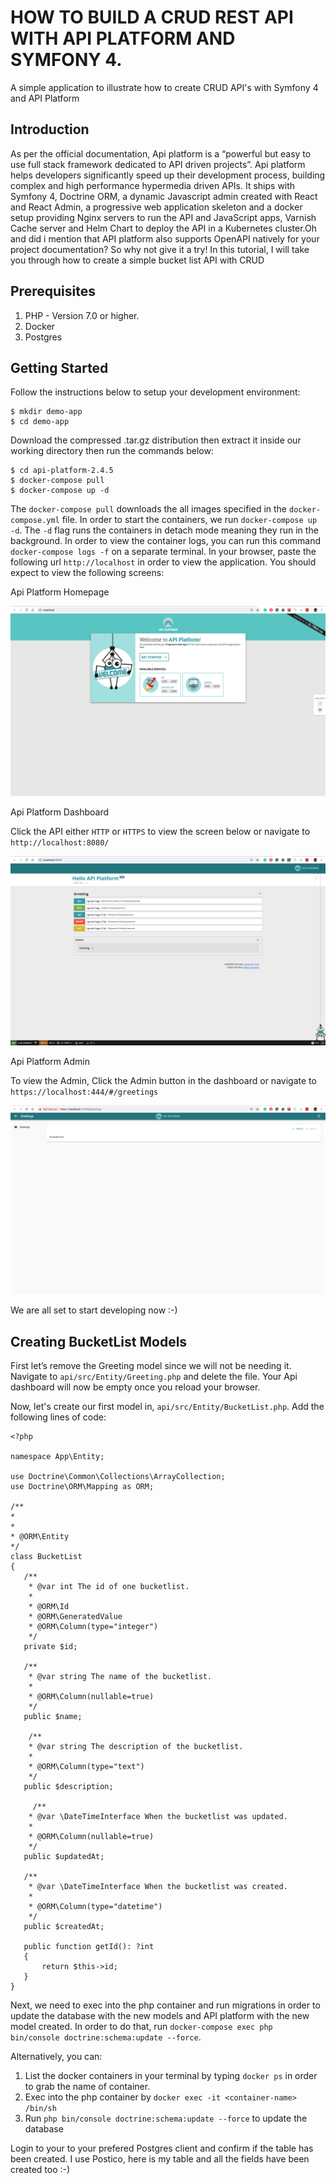 # HOW TO BUILD A CRUD REST API WITH API PLATFORM AND SYMFONY 4.
A simple application to illustrate how to create CRUD API's with Symfony 4 and API Platform

## Introduction
As per the official documentation, Api platform is a “powerful but easy to use full stack framework dedicated to API driven projects”. Api platform helps developers significantly speed up their development process, building complex and high performance hypermedia driven APIs. 
It ships with Symfony 4, Doctrine ORM, a dynamic Javascript admin created with React and React Admin, a progressive web application skeleton and a docker setup providing Nginx servers to run the API and JavaScript apps, Varnish Cache server and Helm Chart to deploy the API in a Kubernetes cluster.Oh and did i mention that API platform also supports OpenAPI natively for your project documentation? So why not give it a try!
In this tutorial, I will take you through how to create a simple bucket list API with CRUD 

## Prerequisites
1. PHP - Version 7.0 or higher.
2. Docker
3. Postgres

## Getting Started
 Follow the instructions below to setup your development environment:

```
$ mkdir demo-app
$ cd demo-app
```
Download the compressed .tar.gz distribution then extract it inside our working directory then run the commands below:

```
$ cd api-platform-2.4.5
$ docker-compose pull
$ docker-compose up -d
```
The `docker-compose pull` downloads the all images specified in the `docker-compose.yml` file. In order to start the containers, we run `docker-compose up -d`. The `-d` flag runs the containers in detach mode meaning they run in the background. In order to view the container logs, you can run this command  `docker-compose logs -f` on a separate terminal. In your browser, paste the following url `http://localhost` in order to view the application.
You should expect to view the following screens:

Api Platform Homepage

![Api platform dashboard](https://github.com/Felistas/Symfony-API-Platform-/blob/Part-1/Screen%20Shot%202019-07-19%20at%2015.14.24.png)

Api Platform Dashboard 

Click the API either `HTTP` or `HTTPS` to view the screen below or navigate to `http://localhost:8080/`

![Api platform dashboard](https://github.com/Felistas/Symfony-API-Platform-/blob/Part-1/Screen%20Shot%202019-07-19%20at%2015.16.20.png)

Api Platform Admin

To view the Admin, Click the Admin button in the dashboard or navigate to `https://localhost:444/#/greetings`

![Api platform admin dashboard](https://github.com/Felistas/Symfony-API-Platform-/blob/Part-1/Screen%20Shot%202019-07-19%20at%2015.16.28.png)

We are all set to start developing now :-)



## Creating BucketList Models

First let’s remove the Greeting model since we will not be needing it.  Navigate to `api/src/Entity/Greeting.php` and delete the file. Your Api dashboard will now be empty once you reload your browser. 
 
Now, let's create our first model in, `api/src/Entity/BucketList.php`. Add the following lines of code:

```
<?php

namespace App\Entity;

use Doctrine\Common\Collections\ArrayCollection;
use Doctrine\ORM\Mapping as ORM;

/**
*
*
* @ORM\Entity
*/
class BucketList
{
   /**
    * @var int The id of one bucketlist.
    *
    * @ORM\Id
    * @ORM\GeneratedValue
    * @ORM\Column(type="integer")
    */
   private $id;

   /**
    * @var string The name of the bucketlist.
    *
    * @ORM\Column(nullable=true)
    */
   public $name;

    /**
    * @var string The description of the bucketlist.
    *
    * @ORM\Column(type="text")
    */
   public $description;

     /**
    * @var \DateTimeInterface When the bucketlist was updated.
    *
    * @ORM\Column(nullable=true)
    */
   public $updatedAt;

   /**
    * @var \DateTimeInterface When the bucketlist was created.
    *
    * @ORM\Column(type="datetime")
    */
   public $createdAt;

   public function getId(): ?int
   {
       return $this->id;
   }
}
```

Next, we need to exec into the php container and run migrations in order to update the database with the new models and API platform with the new model created. In order to do that, run  `docker-compose exec php bin/console doctrine:schema:update --force`. 

Alternatively, you can:
1. List the docker containers in your terminal by typing `docker ps` in order to grab the name of container.
2. Exec into the php container by `docker exec -it <container-name> /bin/sh`
3. Run `php bin/console doctrine:schema:update --force` to update the database

Login to your to your prefered Postgres client and confirm if the table has been created. I use Postico, here is my table and all the fields have been created too :-)

